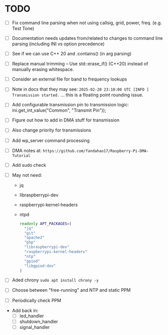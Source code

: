 # TODO

- [ ] Fix command line parsing when not using callsig, grid, power, freq. (e.g. Test Tone)

- [ ] Documentation needs updates from/related to changes to command line parsing (including INI vs option precedence)
- [ ] See if we can use C++ 20 and .contains() (in arg parsing)
- [ ] Replace manual trimming – Use std::erase_if() (C++20) instead of manually erasing whitespace.
- [ ] Consider an external file for band to frequency lookups
- [ ] Note in docs that they may see:
    `2025-02-20 23:10:00 UTC [INFO ] Transmission started.`
    ... this is a floating point rounding issue.
- [ ] Add configurable transmission pin to transmission logic: ini.get_int_value("Common", "Transmit Pin"));
- [ ] Figure out how to add in DMA stuff for transmission
- [ ] Also change priority for transmissions
- [ ] Add wp_server command processing
- [ ] DMA notes at: `https://github.com/fandahao17/Raspberry-Pi-DMA-Tutorial`
- [ ] Add sudo check
- [ ] May not need:
  - jq
  - libraspberrypi-dev
  - raspberrypi-kernel-headers
  - ntpd

    ``` bash
    readonly APT_PACKAGES=(
      "jq"
      "git"
      "apache2"
      "php"
      "libraspberrypi-dev"
      "raspberrypi-kernel-headers"
      "ntp"
      "gpiod"
      "libgpiod-dev"
    )
    ```

- [ ] Aded chrony `sudo apt install chrony -y`
- [ ] Choose between "free-running" and NTP and static PPM
- [ ] Periodically check PPM
- Add back in:
  - [ ] led_handler
  - [ ] shutdown_handler
  - [ ] signal_handler
